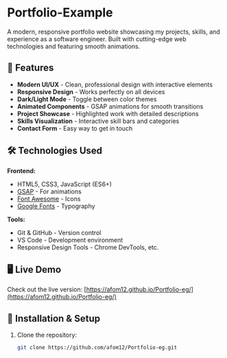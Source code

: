 # Portfolio-Example

A modern, responsive portfolio website showcasing my projects, skills, and experience as a software engineer. Built with cutting-edge web technologies and featuring smooth animations.





## 🚀 Features

- **Modern UI/UX** - Clean, professional design with interactive elements
- **Responsive Design** - Works perfectly on all devices
- **Dark/Light Mode** - Toggle between color themes
- **Animated Components** - GSAP animations for smooth transitions
- **Project Showcase** - Highlighted work with detailed descriptions
- **Skills Visualization** - Interactive skill bars and categories
- **Contact Form** - Easy way to get in touch

## 🛠 Technologies Used

**Frontend:**
- HTML5, CSS3, JavaScript (ES6+)
- [GSAP](https://greensock.com/gsap/) - For animations
- [Font Awesome](https://fontawesome.com/) - Icons
- [Google Fonts](https://fonts.google.com/) - Typography

**Tools:**
- Git & GitHub - Version control
- VS Code - Development environment
- Responsive Design Tools - Chrome DevTools, etc.

## 🖥️ Live Demo

Check out the live version: [https://afom12.github.io/Portfolio-eg/](https://afom12.github.io/Portfolio-eg/)

## 🔧 Installation & Setup

1. Clone the repository:
   ```bash
   git clone https://github.com/afom12/Portfolio-eg.git
